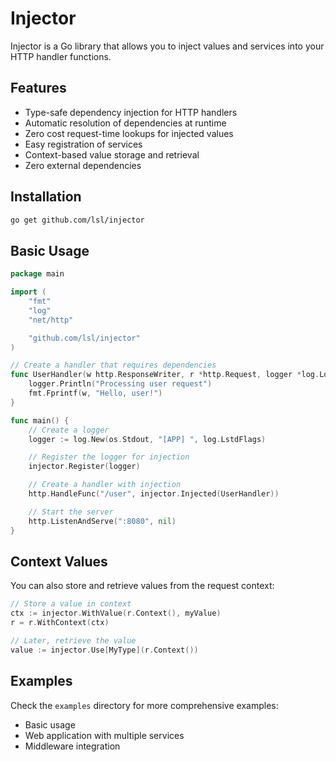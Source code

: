 # Injector

Injector is a Go library that allows you to inject values and services into your HTTP handler functions.

## Features

- Type-safe dependency injection for HTTP handlers
- Automatic resolution of dependencies at runtime
- Zero cost request-time lookups for injected values
- Easy registration of services
- Context-based value storage and retrieval
- Zero external dependencies

## Installation

```bash
go get github.com/lsl/injector
```

## Basic Usage

```go
package main

import (
    "fmt"
    "log"
    "net/http"

    "github.com/lsl/injector"
)

// Create a handler that requires dependencies
func UserHandler(w http.ResponseWriter, r *http.Request, logger *log.Logger) {
    logger.Println("Processing user request")
    fmt.Fprintf(w, "Hello, user!")
}

func main() {
    // Create a logger
    logger := log.New(os.Stdout, "[APP] ", log.LstdFlags)

    // Register the logger for injection
    injector.Register(logger)

    // Create a handler with injection
    http.HandleFunc("/user", injector.Injected(UserHandler))

    // Start the server
    http.ListenAndServe(":8080", nil)
}
```

## Context Values

You can also store and retrieve values from the request context:

```go
// Store a value in context
ctx := injector.WithValue(r.Context(), myValue)
r = r.WithContext(ctx)

// Later, retrieve the value
value := injector.Use[MyType](r.Context())
```

## Examples

Check the `examples` directory for more comprehensive examples:

- Basic usage
- Web application with multiple services
- Middleware integration
